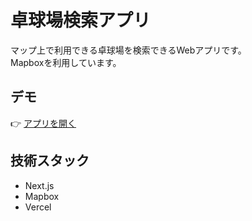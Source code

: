 # 卓球場検索アプリ

マップ上で利用できる卓球場を検索できるWebアプリです。  
Mapboxを利用しています。

## デモ
👉 [アプリを開く](https://your-app.vercel.app)

## 技術スタック
- Next.js
- Mapbox
- Vercel
